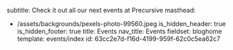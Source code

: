subtitle: Check it out all our next events at Precursive
masthead:
  - /assets/backgrounds/pexels-photo-99560.jpeg
is_hidden_header: true
is_hidden_footer: true
title: Events
nav_title: Events
fieldset: bloghome
template: events/index
id: 63cc2e7d-f16d-4199-959f-62c0c5ea62c7
